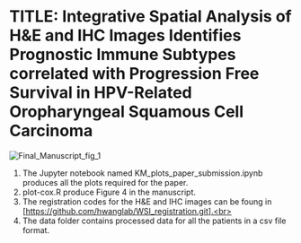 # TITLE: Integrative Spatial Analysis of H&E and IHC Images Identifies Prognostic Immune Subtypes correlated with Progression Free Survival in HPV-Related Oropharyngeal Squamous Cell Carcinoma




![Final_Manuscript_fig_1](https://github.com/hwanglab/HE_IHC_HN_analysis/assets/96131627/b133b708-49fc-4265-990f-dbc9e59ae1e6)




1. The Jupyter notebook named KM_plots_paper_submission.ipynb produces all the plots required for the paper.<br>
2. plot-cox.R produce Figure 4 in the manuscript.<br>
3. The registration codes for the H&E and IHC images can be foung in [https://github.com/hwanglab/WSI_registration.git].<br>
4. The data folder contains processed data for all the patients in a csv file format.
